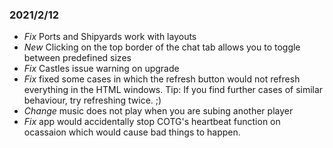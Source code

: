 ﻿### 2021/2/12
 - *Fix* Ports and Shipyards work with layouts
 - *New* Clicking on the top border of the chat tab allows you to toggle between predefined sizes
 - *Fix* Castles issue warning on upgrade
 - *Fix* fixed some cases in which the refresh button would not refresh everything in the HTML windows.  Tip:  If you find further cases of similar behaviour, try refreshing twice. ;)
 - *Change* music does not play when you are subing another player
 - *Fix* app would accidentally stop COTG's heartbeat function on ocassaion which would cause bad things to happen.